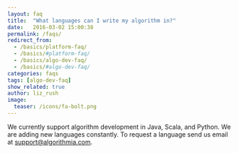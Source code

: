 ```yaml
---
layout: faq 
title:  "What languages can I write my algorithm in?"
date:   2016-03-02 15:00:38
permalink: /faqs/
redirect_from:
  - /basics/platform-faq/
  - /basics/#platform-faq/
  - /basics/algo-dev-faq/
  - /basics/#algo-dev-faq/
categories: faqs
tags: [algo-dev-faq]
show_related: true
author: liz_rush
image:
  teaser: /icons/fa-bolt.png
---
```


We currently support algorithm development in Java, Scala, and Python. We are adding new languages constantly. To request a language send us email at <a href="mailto:support@algorithmia.com">support@algorithmia.com</a>.